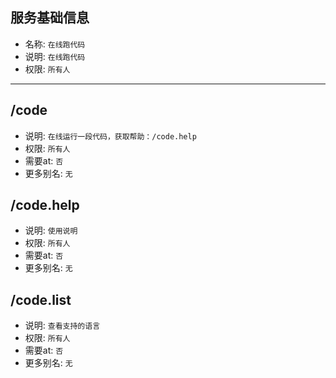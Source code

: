 ## 服务基础信息

- 名称: `在线跑代码`
- 说明: `在线跑代码`
- 权限: `所有人`

---

## /code

- 说明: `在线运行一段代码，获取帮助：/code.help`
- 权限: `所有人`
- 需要at: `否`
- 更多别名: `无`

## /code.help

- 说明: `使用说明`
- 权限: `所有人`
- 需要at: `否`
- 更多别名: `无`

## /code.list

- 说明: `查看支持的语言`
- 权限: `所有人`
- 需要at: `否`
- 更多别名: `无`
